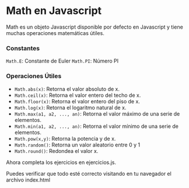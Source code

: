 # Math en Javascript

Math es un objeto Javascript disponible por defecto en Javascript y tiene muchas operaciones matemáticas útiles.

### Constantes

`Math.E`: Constante de Euler
`Math.PI`: Número PI

### Operaciones Útiles

- `Math.abs(x)`: Retorna el valor absoluto de x.
- `Math.ceil(x)`: Retorna el valor entero del techo de x.
- `Math.floor(x)`: Retorna el valor entero del piso de x.
- `Math.log(x)`: Retorna el logaritmo natural de x.
- `Math.max(a1, a2, ..., an)`: Retorna el valor máximo de una serie de elementos.
- `Math.min(a1, a2, ..., an)`: Retorna el valor mínimo de una serie de elementos.
- `Math.pow(x,y)`: Retorna la potencia y de x.
- `Math.random()`: Retorna un valor aleatorio entre 0 y 1
- `Math.round()`: Redondea el valor x.

Ahora completa los ejercicios en ejercicios.js.

Puedes verificar que todo esté correcto visitando en tu navegador el archivo index.html
